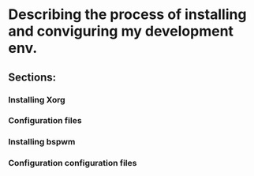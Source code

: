 # Describing the process of installing and conviguring my development env. 

##  Sections: 


### Installing Xorg 
### Configuration files

### Installing bspwm
### Configuration configuration files


